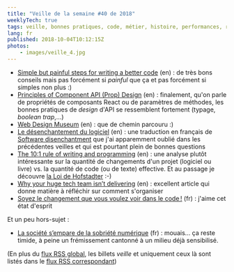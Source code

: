```yaml
---
title: "Veille de la semaine #40 de 2018"
weeklyTech: true
tags: veille, bonnes pratiques, code, métier, histoire, performances, react
lang: fr
published: 2018-10-04T10:12:15Z
photos:
    - images/veille_4.jpg
---
```

* [Simple but painful steps for writing a better code](https://medium.com/car2godevs/simple-but-painful-steps-for-writing-a-better-code-afb2651cef86) (en)&nbsp;: de très bons conseils mais pas forcément si *painful* que ça et pas forcément si simples non plus :)
* [Principles of Component API (Prop) Design](https://hackernoon.com/principles-of-component-api-prop-design-bb20cd58da54) (en)&nbsp;: finalement, qu'on parle de propriétés de composants React ou de paramètres de méthodes, les bonnes pratiques de *design* d'API se ressemblent fortement (typage, *boolean trap*,…)
* [Web Design Museum](https://www.webdesignmuseum.org/) (en)&nbsp;: que de chemin parcouru :)
* [Le désenchantement du logiciel](https://blog.romainfallet.fr/desenchantement-logiciel/) (en)&nbsp;: une traduction en français de [Software disenchantment](http://tonsky.me/blog/disenchantment/) que j'ai apparemment oublié dans les précédentes veilles et qui est pourtant plein de bonnes questions
* [The 10:1 rule of writing and programming](https://www.ybrikman.com/writing/2018/08/12/the-10-to-1-rule-of-writing-and-programming/) (en)&nbsp;: une analyse plutôt intéressante sur la quantité de changements d'un projet (logiciel ou livre) vs. la quantité de code (ou de texte) effective. Et au passage je découvre [la Loi de Hofstadter](https://fr.wikipedia.org/wiki/Loi_de_Hofstadter) :-)
* [Why your huge tech team isn’t delivering](https://blog.usejournal.com/why-your-huge-tech-team-isnt-delivering-3851be27712c) (en)&nbsp;: excellent article qui donne matière à réfléchir sur comment s'organiser
* [Soyez le changement que vous voulez voir dans le code !](http://blog.mageekbox.net/?post/2018/10/04/Soyez-le-changement-que-vous-voulez-voir-dans-le-code-%21) (fr)&nbsp;: j'aime cet état d'esprit

Et un peu hors-sujet&nbsp;:

* [La société s’empare de la sobriété numérique](https://www.greenit.fr/2018/10/02/societe-sempare-de-sobriete-numerique/) (fr)&nbsp;: mouais… ça reste timide, à peine un frémissement cantonné à un milieu déjà sensibilisé.

(En plus du [flux RSS global](/rss.xml), les billets *veille*
et uniquement ceux là sont listés dans le [flux RSS correspondant](/rss/veille.xml))

